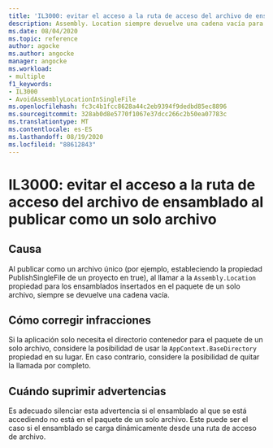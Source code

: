 ```yaml
---
title: 'IL3000: evitar el acceso a la ruta de acceso del archivo de ensamblado al publicar como un solo archivo'
description: Assembly. Location siempre devuelve una cadena vacía para los ensamblados insertados en un paquete de un solo archivo.
ms.date: 08/04/2020
ms.topic: reference
author: agocke
ms.author: angocke
manager: angocke
ms.workload:
- multiple
f1_keywords:
- IL3000
- AvoidAssemblyLocationInSingleFile
ms.openlocfilehash: fc3c4b1fcc8628a44c2eb9394f9dedbd85ec8896
ms.sourcegitcommit: 328ab0d8e5770f1067e37dcc266c2b50ea07783c
ms.translationtype: MT
ms.contentlocale: es-ES
ms.lasthandoff: 08/19/2020
ms.locfileid: "88612843"
---
```

# <a name="il3000-avoid-accessing-assembly-file-path-when-publishing-as-a-single-file"></a>IL3000: evitar el acceso a la ruta de acceso del archivo de ensamblado al publicar como un solo archivo

## <a name="cause"></a>Causa

Al publicar como un archivo único (por ejemplo, estableciendo la propiedad PublishSingleFile de un proyecto en true), al llamar a la `Assembly.Location` propiedad para los ensamblados insertados en el paquete de un solo archivo, siempre se devuelve una cadena vacía.

## <a name="how-to-fix-violations"></a>Cómo corregir infracciones

Si la aplicación solo necesita el directorio contenedor para el paquete de un solo archivo, considere la posibilidad de usar la `AppContext.BaseDirectory` propiedad en su lugar. En caso contrario, considere la posibilidad de quitar la llamada por completo.

## <a name="when-to-suppress-warnings"></a>Cuándo suprimir advertencias

Es adecuado silenciar esta advertencia si el ensamblado al que se está accediendo no está en el paquete de un solo archivo. Este puede ser el caso si el ensamblado se carga dinámicamente desde una ruta de acceso de archivo.

